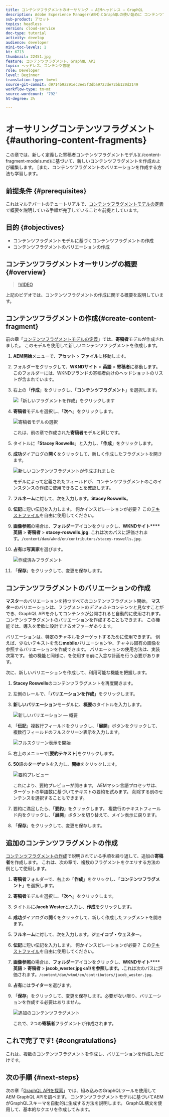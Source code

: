 ```yaml
---
title: コンテンツフラグメントのオーサリング — AEMヘッドレス — GraphQL
description: Adobe Experience Manager(AEM)とGraphQLの使い始めに コンテンツフラグメントモデルに基づいて、新しいコンテンツフラグメントを作成および編集します。 コンテンツフラグメントのバリエーションを作成する方法を説明します。
sub-product: アセット
topics: headless
version: cloud-service
doc-type: tutorial
activity: develop
audience: developer
mini-toc-levels: 1
kt: 6713
thumbnail: 22451.jpg
feature: コンテンツフラグメント、GraphQL API
topic: ヘッドレス、コンテンツ管理
role: Developer
level: Beginner
translation-type: tm+mt
source-git-commit: d9714b9a291ec3ee5f3dba9723de72bb120d2149
workflow-type: tm+mt
source-wordcount: '792'
ht-degree: 3%

---
```



# オーサリングコンテンツフラグメント{#authoring-content-fragments}

この章では、新しく定義した寄稿者コンテンツフラグメントモデル](./content-fragment-models.md)に基づいて、新しいコンテンツフラグメントを作成および編集します。 [また、コンテンツフラグメントのバリエーションを作成する方法も学習します。

## 前提条件 {#prerequisites}

これはマルチパートのチュートリアルで、[コンテンツフラグメントモデルの定義](./content-fragment-models.md)で概要を説明している手順が完了していることを前提としています。

## 目的 {#objectives}

* コンテンツフラグメントモデルに基づくコンテンツフラグメントの作成
* コンテンツフラグメントのバリエーションの作成

## コンテンツフラグメントオーサリングの概要{#overview}

>[!VIDEO](https://video.tv.adobe.com/v/22451/?quality=12&learn=on)

上記のビデオでは、コンテンツフラグメントの作成に関する概要を説明しています。

## コンテンツフラグメントの作成{#create-content-fragment}

前の章「[コンテンツフラグメントモデルの定義](./content-fragment-models.md)」では、**寄稿者**&#x200B;モデルが作成されました。 このモデルを使用して新しいコンテンツフラグメントを作成します。

1. **AEM開始**&#x200B;メニューで、**アセット** > **ファイル**&#x200B;に移動します。
1. フォルダーをクリックして、**WKNDサイト** > **英語** > **寄稿者**&#x200B;に移動します。 このフォルダーには、WKNDブランドの寄稿者向けのヘッドショットのリストが含まれています。

1. 右上の「**作成**」をクリックし、「**コンテンツフラグメント**」を選択します。

   ![「新しいフラグメントを作成」をクリックします](assets/author-content-fragments/create-content-fragment-menu.png)

1. **寄稿者**&#x200B;モデルを選択し、「**次へ**」をクリックします。

   ![寄稿者モデルの選択](assets/author-content-fragments/select-contributor-model.png)

   これは、前の章で作成された&#x200B;**寄稿者**&#x200B;モデルと同じです。

1. タイトルに「**Stacey Roswells**」と入力し、「**作成**」をクリックします。
1. **成功**&#x200B;ダイアログの&#x200B;**開く**&#x200B;をクリックして、新しく作成したフラグメントを開きます。

   ![新しいコンテンツフラグメントが作成されました](assets/author-content-fragments/new-content-fragment.png)

   モデルによって定義されたフィールドが、コンテンツフラグメントのこのインスタンスの作成に使用できることを確認します。

1. **フルネーム**&#x200B;に対して、次を入力します。**Stacey Roswells**。
1. **伝記**&#x200B;に短い伝記を入力します。 何かインスピレーションが必要？ この[テキストファイル](assets/author-content-fragments/stacey-roswells-bio.txt)を自由に使用してください。
1. **画像参照**&#x200B;の場合は、**フォルダー**&#x200B;アイコンをクリックし、**WKNDサイト****英語** > **寄稿者** > **stacey-roswells.jpg**. これは次のパスに評価されます。`/content/dam/wknd/en/contributors/stacey-roswells.jpg`.
1. **占有**&#x200B;は&#x200B;**写真家**&#x200B;を選びます。

   ![作成済みフラグメント](assets/author-content-fragments/stacye-roswell-fragment-authored.png)

1. 「**保存**」をクリックして、変更を保存します。

## コンテンツフラグメントのバリエーションの作成

**マスター**&#x200B;のバリエーションを持つすべてのコンテンツフラグメント開始。 **マスター**&#x200B;のバリエーションは、フラグメントの&#x200B;*デフォルト*&#x200B;コンテンツと見なすことができ、GraphQL APIを介してコンテンツが公開されると自動的に使用されます。 コンテンツフラグメントのバリエーションを作成することもできます。 この機能では、導入を柔軟に設計できるオファーがあります。

バリエーションは、特定のチャネルをターゲットするために使用できます。 例えば、少ないテキストを含む&#x200B;**mobile**&#x200B;バリエーションや、チャネル固有の画像を参照するバリエーションを作成できます。 バリエーションの使用方法は、実装次第です。 他の機能と同様に、を使用する前に入念な計画を行う必要があります。

次に、新しいバリエーションを作成して、利用可能な機能を把握します。

1. **Stacey Roswells**&#x200B;のコンテンツフラグメントを再度開きます。
1. 左側のレールで、「**バリエーションを作成**」をクリックします。
1. **新しいバリエーション**&#x200B;モーダルに、**概要**&#x200B;のタイトルを入力します。

   ![新しいバリエーション — 概要](assets/author-content-fragments/new-variation-summary.png)

1. 「**伝記**」複数行フィールドをクリックし、「**展開**」ボタンをクリックして、複数行フィールドのフルスクリーン表示を入力します。

   ![フルスクリーン表示を開始](assets/author-content-fragments/enter-full-screen-view.png)

1. 右上のメニューで[**要約テキスト**]をクリックします。

1. **50**&#x200B;語の&#x200B;**ターゲット**&#x200B;を入力し、**開始**&#x200B;をクリックします。

   ![要約プレビュー](assets/author-content-fragments/summarize-text-preview.png)

   これにより、要約プレビューが開きます。 AEMマシン言語プロセッサは、ターゲットの単語数に基づいてテキストの要約を試みます。 削除する別のセンテンスを選択することもできます。

1. 要約に満足したら、「**要約**」をクリックします。 複数行のテキストフィールド内をクリックし、「**展開**」ボタンを切り替えて、メイン表示に戻ります。

1. 「**保存**」をクリックして、変更を保存します。

## 追加のコンテンツフラグメントの作成

[コンテンツフラグメントの作成](#create-content-fragment)で説明されている手順を繰り返して、追加の&#x200B;**寄稿者**&#x200B;を作成します。 これは、次の章で、複数のフラグメントをクエリする方法の例として使用します。

1. **寄稿者**&#x200B;フォルダーで、右上の「**作成**」をクリックし、「**コンテンツフラグメント**」を選択します。
1. **寄稿者**&#x200B;モデルを選択し、「**次へ**」をクリックします。
1. タイトルに&#x200B;**Jacob Wester**&#x200B;と入力し、**作成**&#x200B;をクリックします。
1. **成功**&#x200B;ダイアログの&#x200B;**開く**&#x200B;をクリックして、新しく作成したフラグメントを開きます。
1. **フルネーム**&#x200B;に対して、次を入力します。**ジェイコブ・ウェスター**。
1. **伝記**&#x200B;に短い伝記を入力します。 何かインスピレーションが必要？ この[テキストファイル](assets/author-content-fragments/jacob-wester.txt)を自由に使用してください。
1. **画像参照**&#x200B;の場合は、**フォルダー**&#x200B;アイコンをクリックし、**WKNDサイト****英語** > **寄稿者** > **jacob_wester.jpg&lt;a1/を参照します。.**&#x200B;これは次のパスに評価されます。`/content/dam/wknd/en/contributors/jacob_wester.jpg`.
1. **占有**&#x200B;には&#x200B;**ライター**&#x200B;を選びます。
1. 「**保存**」をクリックして、変更を保存します。必要がない限り、バリエーションを作成する必要はありません。

   ![追加のコンテンツフラグメント](assets/author-content-fragments/additional-content-fragment.png)

   これで、2つの&#x200B;**寄稿者**&#x200B;フラグメントが作成されます。

## これで完了です! {#congratulations}

これは、複数のコンテンツフラグメントを作成し、バリエーションを作成しただけです。

## 次の手順 {#next-steps}

次の章「[GraphQL APIを探索](explore-graphql-api.md)」では、組み込みのGraphQLツールを使用してAEM GraphQL APIを調べます。 コンテンツフラグメントモデルに基づいてAEMがGraphQLスキーマを自動的に生成する方法を説明します。 GraphQL構文を使用して、基本的なクエリを作成してみます。